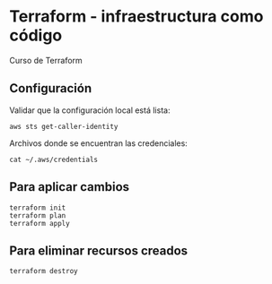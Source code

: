 # Terraform - infraestructura como código
Curso de Terraform

## Configuración
Validar que la configuración local está lista:
```
aws sts get-caller-identity
```
Archivos donde se encuentran las credenciales:
```
cat ~/.aws/credentials
```

## Para aplicar cambios
```
terraform init
terraform plan
terraform apply
```

## Para eliminar recursos creados
```
terraform destroy
```
